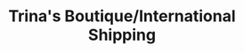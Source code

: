 ---
title: "Trina's Boutique/International Shipping"
url: /martinsburg/trinas-boutique-international-shipping/
shop: Kleidung
---